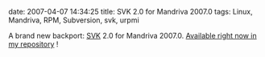 date: 2007-04-07 14:34:25
title: SVK 2.0 for Mandriva 2007.0
tags: Linux, Mandriva, RPM, Subversion, svk, urpmi

A brand new backport: [SVK](http://svk.bestpractical.com) 2.0 for Mandriva 2007.0. [Available right now in my repository](http://github.com/kdeldycke/mandriva-specs) !
